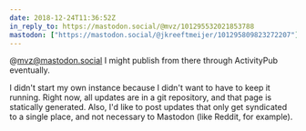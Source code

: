 ```yaml
---
date: 2018-12-24T11:36:52Z
in_reply_to: https://mastodon.social/@mvz/101295532021853788
mastodon: ["https://mastodon.social/@jkreeftmeijer/101295809823272207"]
---
```

@mvz@mastodon.social I might publish from there through ActivityPub eventually.

I didn't start my own instance because I didn't want to have to keep it running. Right now, all updates are in a git repository, and that page is statically generated. Also, I'd like to post updates that only get syndicated to a single place, and not necessary to Mastodon (like Reddit, for example).

